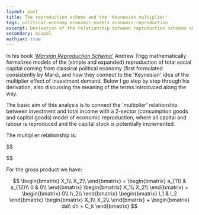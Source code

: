 ```yaml
---
layout: post
title: The reproduction schema and the 'Keynesian multiplier'
tags: political-economy economic-models economic-reproduction
excerpt: Derivation of the relationship between reproduction schemas and the 'Keynesian multiplier'
secondary: ecopol
mathjax: true
---
```


In his book [*'Marxian Reproduction Schema'*](http://www.worldcat.org/title/marxian-reproduction-schema-money-and-aggregate-demand-in-a-capitalist-economy/oclc/946076663) Andrew Trigg mathematically formalizes models of the (simple and expanded) reproduction of total social capital coming from classical political economy (first formulated consistently by Marx), and how they connect to the 'Keynesian' idea of the multiplier effect of investment demand.
Below I go step by step through his derivation, also discussing the meaning of the terms introduced along the way.

The basic aim of this analysis is to connect the 'multiplier' relationship between investment and total income with a 2-sector (consumption goods and capital goods) model of economic reproduction, where all capital and labour is reproduced and the capital stock is potentially incremented.

The multiplier relationship is:

$$

$$

For the gross product we have:  

$$
    \begin{bmatrix} X_1\\ X_2\\ \end{bmatrix} = \begin{bmatrix} a_{11} & a_{12}\\ 0 & 0\\ \end{bmatrix}
    \begin{bmatrix} X_1\\ X_2\\ \end{bmatrix} + \begin{bmatrix} 0\\ h_2\\ \end{bmatrix}
    \begin{bmatrix} l_1 & l_2 \end{bmatrix} \begin{bmatrix} X_1\\ X_2\\ \end{bmatrix}
    + \begin{bmatrix} da\\ dh + C_k \end{bmatrix}  
$$
